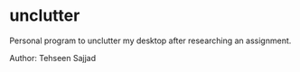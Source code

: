 # unclutter
Personal program to unclutter my desktop after researching an assignment.

Author: Tehseen Sajjad
